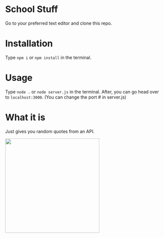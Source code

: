 # School Stuff
 Go to your preferred text editor and clone this repo.
 
# Installation
 Type ```npm i``` or ```npm install``` in the terminal.
 
 # Usage
  Type ```node .``` or ```node server.js``` in the terminal. After, you can go head over to ```localhost:3000```. (You can change the port # in server.js)
  
  # What it is
   Just gives you random quotes from an API.
   
   <img src="https://prnt.sc/uham4u" width="300"/> 
   

